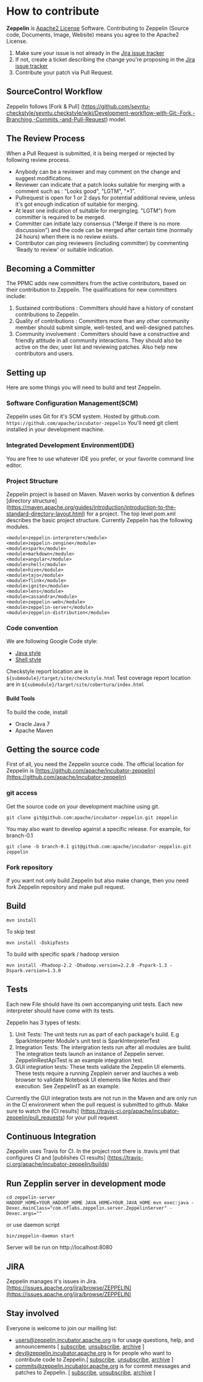 # How to contribute

**Zeppelin** is [Apache2 License](https://github.com/apache/incubator-zeppelin/blob/master/CONTRIBUTING.md) Software.
Contributing to Zeppelin (Source code, Documents, Image, Website) means you agree to the Apache2 License.

1. Make sure your issue is not already in the [Jira issue tracker](https://issues.apache.org/jira/browse/ZEPPELIN)
2. If not, create a ticket describing the change you're proposing in the [Jira issue tracker](https://issues.apache.org/jira/browse/ZEPPELIN)
3. Contribute your patch via Pull Request.


## SourceControl Workflow
Zeppelin follows [Fork & Pull] (https://github.com/sevntu-checkstyle/sevntu.checkstyle/wiki/Development-workflow-with-Git:-Fork,-Branching,-Commits,-and-Pull-Request) model.


## The Review Process

When a Pull Request is submitted, it is being merged or rejected by following review process.

* Anybody can be a reviewer and may comment on the change and suggest modifications.
* Reviewer can indicate that a patch looks suitable for merging with a comment such as : "Looks good", "LGTM", "+1".
* Pullrequest is open for 1 or 2 days for potential additional review, unless it's got enough indication of suitable for merging.
* At least one indication of suitable for merging(eg. "LGTM") from committer is required to be merged.
* Committer can initiate lazy consensus ("Merge if there is no more discusssion") and the code can be merged after certain time (normally 24 hours) when there is no review exists.
* Contributor can ping reviewers (including committer) by commenting 'Ready to review' or suitable indication.


## Becoming a Committer

The PPMC adds new committers from the active contributors, based on their contribution to Zeppelin. The qualifications for new committers include:

1. Sustained contributions : Committers should have a history of constant contributions to Zeppelin.
2. Quality of contributions : Committers more than any other community member should submit simple, well-tested, and well-designed patches.
3. Community involvement : Committers should have a constructive and friendly attitude in all community interactions. They should also be active on the dev, user list and reviewing patches. Also help new contributors and users.


## Setting up
Here are some things you will need to build and test Zeppelin.

### Software Configuration Management(SCM)

Zeppelin uses Git for it's SCM system. Hosted by github.com. `https://github.com/apache/incubator-zeppelin` You'll need git client installed in your development machine.

### Integrated Development Environment(IDE)

You are free to use whatever IDE you prefer, or your favorite command line editor.
 
### Project Structure

Zeppelin project is based on Maven. Maven works by convention & defines [directory structure] (https://maven.apache.org/guides/introduction/introduction-to-the-standard-directory-layout.html) for a project.
The top level pom.xml describes the basic project structure. Currently Zeppelin has the following modules.

    <module>zeppelin-interpreter</module>
    <module>zeppelin-zengine</module>
    <module>spark</module>
    <module>markdown</module>
    <module>angular</module>
    <module>shell</module>
    <module>hive</module>
    <module>tajo</module>
    <module>flink</module>
    <module>ignite</module>
    <module>lens</module>
    <module>cassandra</module>
    <module>zeppelin-web</module>
    <module>zeppelin-server</module>
    <module>zeppelin-distribution</module>
    

### Code convention
We are following Google Code style:
* [Java style](http://google-styleguide.googlecode.com/svn/trunk/javaguide.html) 
* [Shell style](https://google-styleguide.googlecode.com/svn/trunk/shell.xml)

Checkstyle report location are in `${submodule}/target/site/checkstyle.html`
Test coverage report location are in `${submodule}/target/site/cobertura/index.html`

#### Build Tools

To build the code, install
 * Oracle Java 7
 * Apache Maven

## Getting the source code
First of all, you need the Zeppelin source code. The official location for Zeppelin is [https://github.com/apache/incubator-zeppelin](https://github.com/apache/incubator-zeppelin)

### git access

Get the source code on your development machine using git.

```
git clone git@github.com:apache/incubator-zeppelin.git zeppelin
```

You may also want to develop against a specific release. For example, for branch-0.1

```
git clone -b branch-0.1 git@github.com:apache/incubator-zeppelin.git zeppelin
```


### Fork repository

If you want not only build Zeppelin but also make change, then you need fork Zeppelin repository and make pull request.


## Build

```
mvn install
```

To skip test

```
mvn install -DskipTests
```

To build with specific spark / hadoop version

```
mvn install -Phadoop-2.2 -Dhadoop.version=2.2.0 -Pspark-1.3 -Dspark.version=1.3.0
```

## Tests
Each new File should have its own accompanying unit tests. Each new interpreter should have come with its tests.

  
Zeppelin has 3 types of tests:

  1. Unit Tests: The unit tests run as part of each package's build. E.g SparkInterpeter Module's unit test is SparkInterpreterTest
  2. Integration Tests: The intergration tests run after all modules are build. The integration tests launch an instance of Zeppelin server. ZeppelinRestApiTest is an example integration test. 
  3. GUI integration tests: These tests validate the Zeppelin UI elements. These tests require a running Zepplein server and lauches a web browser to validate Notebook UI elements like Notes and their execution. See ZeppelinIT as an example.  

Currently the GUI integration tests are not run in the Maven and are only run in the CI environment when the pull request is submitted to github. Make sure to watch the [CI results] (https://travis-ci.org/apache/incubator-zeppelin/pull_requests) for your pull request.

## Continuous Integration

Zeppelin uses Travis for CI. In the project root there is .travis.yml that configures CI and [publishes CI results] (https://travis-ci.org/apache/incubator-zeppelin/builds)
  

## Run Zepplin server in development mode

```
cd zeppelin-server
HADOOP_HOME=YOUR_HADOOP_HOME JAVA_HOME=YOUR_JAVA_HOME mvn exec:java -Dexec.mainClass="com.nflabs.zeppelin.server.ZeppelinServer" -Dexec.args=""
```

or use daemon script

```
bin/zeppelin-daemon start
```


Server will be run on http://localhost:8080

## JIRA
Zeppelin manages it's issues in Jira. [https://issues.apache.org/jira/browse/ZEPPELIN](https://issues.apache.org/jira/browse/ZEPPELIN)

## Stay involved
Everyone is welcome to join our mailling list:

 * [users@zeppelin.incubator.apache.org](http://mail-archives.apache.org/mod_mbox/incubator-zeppelin-users/) is for usage questions, help, and announcements [ [subscribe](mailto:users-subscribe@zeppelin.incubator.apache.org?subject=send%20this%20email%20to%20subscribe), [unsubscribe](mailto:users-unsubscribe@zeppelin.incubator.apache.org?subject=send%20this%20email%20to%20unsubscribe), [archive](http://mail-archives.apache.org/mod_mbox/incubator-zeppelin-users/) ]
 * [dev@zeppelin.incubator.apache.org](http://mail-archives.apache.org/mod_mbox/incubator-zeppelin-users/) is for people who want to contribute code to Zeppelin.[ [subscribe](mailto:dev-subscribe@zeppelin.incubator.apache.org?subject=send%20this%20email%20to%20subscribe), [unsubscribe](mailto:dev-unsubscribe@zeppelin.incubator.apache.org?subject=send%20this%20email%20to%20unsubscribe), [archive](http://mail-archives.apache.org/mod_mbox/incubator-zeppelin-dev/) ]
 * [commits@zeppelin.incubator.apache.org](http://mail-archives.apache.org/mod_mbox/incubator-zeppelin-commits/) is for commit messages and patches to Zeppelin. [ [subscribe](mailto:commits-subscribe@zeppelin.incubator.apache.org?subject=send%20this%20email%20to%20subscribe), [unsubscribe](mailto:commits-unsubscribe@zeppelin.incubator.apache.org?subject=send%20this%20email%20to%20unsubscribe), [archive](http://mail-archives.apache.org/mod_mbox/incubator-zeppelin-commits/) ]
